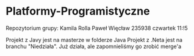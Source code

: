 # Platformy-Programistyczne
Repozytorium grupy:
Kamila Rolla
Paweł Więcław 235938 czwartek 11:!5

Projekt z Javy jest na masterze w folderze Java
Projekt z .Neta jest na branchu "Niedziała". Już działa, ale zapomnieliśmy go zrobić merge'a
